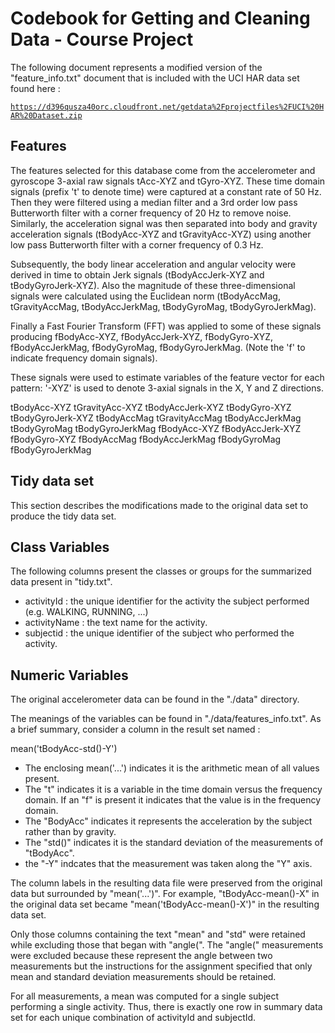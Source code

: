 # Codebook for Getting and Cleaning Data - Course Project

The following document represents a modified version of the "feature_info.txt" document that is included with the UCI HAR data set found here :

<code>https://d396qusza40orc.cloudfront.net/getdata%2Fprojectfiles%2FUCI%20HAR%20Dataset.zip</code>

## Features 

The features selected for this database come from the accelerometer and gyroscope 3-axial raw signals tAcc-XYZ and tGyro-XYZ. These time domain signals (prefix 't' to denote time) were captured at a constant rate of 50 Hz. Then they were filtered using a median filter and a 3rd order low pass Butterworth filter with a corner frequency of 20 Hz to remove noise. Similarly, the acceleration signal was then separated into body and gravity acceleration signals (tBodyAcc-XYZ and tGravityAcc-XYZ) using another low pass Butterworth filter with a corner frequency of 0.3 Hz.

Subsequently, the body linear acceleration and angular velocity were derived in time to obtain Jerk signals (tBodyAccJerk-XYZ and tBodyGyroJerk-XYZ). Also the magnitude of these three-dimensional signals were calculated using the Euclidean norm (tBodyAccMag, tGravityAccMag, tBodyAccJerkMag, tBodyGyroMag, tBodyGyroJerkMag).

Finally a Fast Fourier Transform (FFT) was applied to some of these signals producing fBodyAcc-XYZ, fBodyAccJerk-XYZ, fBodyGyro-XYZ, fBodyAccJerkMag, fBodyGyroMag, fBodyGyroJerkMag. (Note the 'f' to indicate frequency domain signals).

These signals were used to estimate variables of the feature vector for each pattern:
'-XYZ' is used to denote 3-axial signals in the X, Y and Z directions.

tBodyAcc-XYZ
tGravityAcc-XYZ
tBodyAccJerk-XYZ
tBodyGyro-XYZ
tBodyGyroJerk-XYZ
tBodyAccMag
tGravityAccMag
tBodyAccJerkMag
tBodyGyroMag
tBodyGyroJerkMag
fBodyAcc-XYZ
fBodyAccJerk-XYZ
fBodyGyro-XYZ
fBodyAccMag
fBodyAccJerkMag
fBodyGyroMag
fBodyGyroJerkMag


## Tidy data set

This section describes the modifications made to the original data set to produce the tidy data set.

## Class Variables

The following columns present the classes or groups for the summarized data present in "tidy.txt".

* activityId : the unique identifier for the activity the subject performed (e.g. WALKING, RUNNING, ...)
* activityName : the text name for the activity.
* subjectid : the unique identifier of the subject who performed the activity.

## Numeric Variables

The original accelerometer data can be found in the "./data" directory. 

The meanings of the variables can be found in "./data/features_info.txt". As a brief summary, consider a column in the result set named :

mean('tBodyAcc-std()-Y')

* The enclosing mean('...') indicates it is the arithmetic mean of all values present.
* The "t" indicates it is a variable in the time domain versus the frequency domain. If an "f" is present it indicates that the value is in the frequency domain.
* The "BodyAcc" indicates it represents the acceleration by the subject rather than by gravity. 
* The "std()" indicates it is the standard deviation of the measurements of "tBodyAcc".
* the "-Y" indcates that the measurement was taken along the "Y" axis. 

The column labels in the resulting data file were preserved from the original data but surrounded by "mean('...')". For example, "tBodyAcc-mean()-X" in the original data set became "mean('tBodyAcc-mean()-X')" in the resulting data set. 

Only those columns containing the text "mean" and "std" were retained while excluding those that began with "angle(". The "angle(" measurements were excluded because these represent the angle between two measurements but the instructions for the assignment specified that only mean and standard deviation measurements should be retained.

For all measurements, a mean was computed for a single subject performing a single activity. Thus, there is exactly one row in summary data set for each unique combination of activityId and subjectId.
